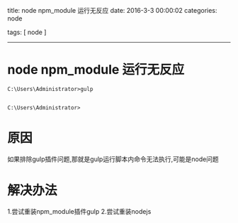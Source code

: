 title: node npm_module 运行无反应
date: 2016-3-3 00:00:02
categories:   node  

tags: [ node ]


---
# node npm_module 运行无反应
```
C:\Users\Administrator>gulp


C:\Users\Administrator>
```


# 原因
如果排除gulp插件问题,那就是gulp运行脚本内命令无法执行,可能是node问题


# 解决办法
1.尝试重装npm_module插件gulp
2.尝试重装nodejs


<!-- more -->
